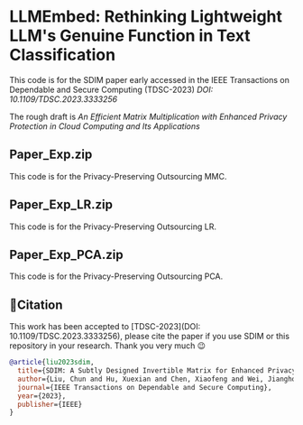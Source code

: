 # LLMEmbed: Rethinking Lightweight LLM's Genuine Function in Text Classification
This code is for the SDIM paper early accessed in the IEEE Transactions on Dependable and Secure Computing (TDSC-2023)
*DOI: 10.1109/TDSC.2023.3333256*

The rough draft is *An Efficient Matrix Multiplication with Enhanced Privacy Protection in Cloud Computing and Its Applications*

## Paper_Exp.zip
This code is for the Privacy-Preserving Outsourcing MMC.

## Paper_Exp_LR.zip
This code is for the Privacy-Preserving Outsourcing LR.

## Paper_Exp_PCA.zip
This code is for the Privacy-Preserving Outsourcing PCA.


## 📜Citation

This work has been accepted to [TDSC-2023](DOI: 10.1109/TDSC.2023.3333256), please cite the paper if you use SDIM or this repository in your research.
Thank you very much 😉

```bibtex
@article{liu2023sdim,
  title={SDIM: A Subtly Designed Invertible Matrix for Enhanced Privacy-Preserving Outsourcing Matrix Multiplication and Related Tasks},
  author={Liu, Chun and Hu, Xuexian and Chen, Xiaofeng and Wei, Jianghong and Liu, Wenfen},
  journal={IEEE Transactions on Dependable and Secure Computing},
  year={2023},
  publisher={IEEE}
}
```
